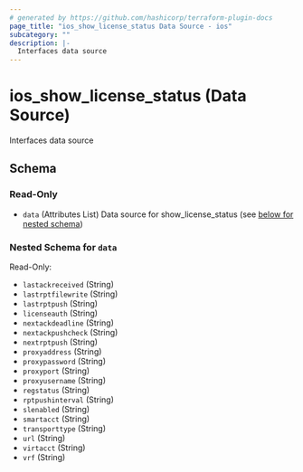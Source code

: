 ```yaml
---
# generated by https://github.com/hashicorp/terraform-plugin-docs
page_title: "ios_show_license_status Data Source - ios"
subcategory: ""
description: |-
  Interfaces data source
---
```


# ios_show_license_status (Data Source)

Interfaces data source



<!-- schema generated by tfplugindocs -->
## Schema

### Read-Only

- `data` (Attributes List) Data source for show_license_status (see [below for nested schema](#nestedatt--data))

<a id="nestedatt--data"></a>
### Nested Schema for `data`

Read-Only:

- `lastackreceived` (String)
- `lastrptfilewrite` (String)
- `lastrptpush` (String)
- `licenseauth` (String)
- `nextackdeadline` (String)
- `nextackpushcheck` (String)
- `nextrptpush` (String)
- `proxyaddress` (String)
- `proxypassword` (String)
- `proxyport` (String)
- `proxyusername` (String)
- `regstatus` (String)
- `rptpushinterval` (String)
- `slenabled` (String)
- `smartacct` (String)
- `transporttype` (String)
- `url` (String)
- `virtacct` (String)
- `vrf` (String)
